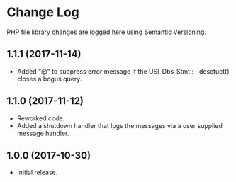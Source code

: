 # Change Log #

PHP file library changes are logged here using <a href="http://semver.org/">Semantic Versioning</a>.

## 1.1.1 (2017-11-14) ##
* Added "@" to suppress error message if the USI_Dbs_Stmt::__desctuct() closes a bogus query.

## 1.1.0 (2017-11-12) ##
* Reworked code.
* Added a shutdown handler that logs the messages via a user supplied message handler.

## 1.0.0 (2017-10-30) ##
* Initial release.

